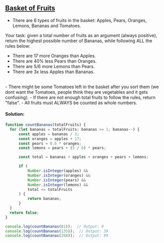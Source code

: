 ## [Basket of Fruits](https://www.codewars.com/kata/59eca716da62db9152001bac)

- There are 6 types of fruits in the basket: Apples, Pears, Oranges, Lemons, Bananas and Tomatoes.

Your task: given a total number of fruits as an argument (always positive), return the highest possible number of Bananas, while following ALL the rules below:

- There are 17 more Oranges than Apples.
- There are 40% less Pears than Oranges.
- There are 5/6 more Lemons than Pears.
- There are 3x less Apples than Bananas.
<br>
- There might be some Tomatoes left in the basket after you sort them (we dont want the Tomatoes, people think they are vegetables and it gets confusing).
- If there are not enough total fruits to follow the rules, return "false".
- All fruits must ALWAYS be counted as whole numbers.


#### Solution:

```js
function countBananas(totalFruits) {
  for (let bananas = totalFruits; bananas >= 1; bananas--) {
      const apples = bananas / 3;
      const oranges = apples + 17;
      const pears = 0.6 * oranges;
      const lemons = pears + (5 / 6) * pears;

      const total = bananas + apples + oranges + pears + lemons;

      if (
          Number.isInteger(apples) &&
          Number.isInteger(oranges) &&
          Number.isInteger(pears) &&
          Number.isInteger(lemons) &&
          total <= totalFruits
      ) {
          return bananas;
      }
  }
  return false;
}

console.log(countBananas(81));  // Output: 9
console.log(countBananas(135));  // Output: 39
console.log(countBananas(268));  // Output: 99
```
